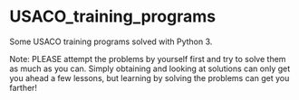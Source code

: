 # USACO_training_programs
Some USACO training programs solved with Python 3.

Note: PLEASE attempt the problems by yourself first and try to solve them as much as you can. Simply obtaining and looking at solutions can only get you ahead a few lessons, but learning by solving the problems can get you farther!
